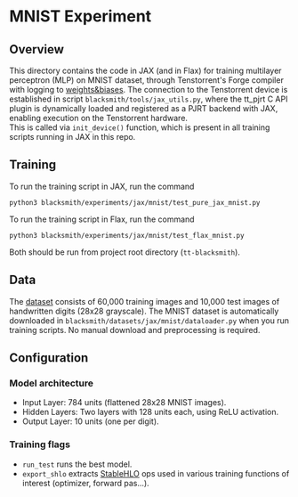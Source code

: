 # MNIST Experiment
## Overview
This directory contains the code in JAX (and in Flax) for training multilayer perceptron (MLP) on MNIST dataset, through Tenstorrent's Forge compiler with logging to [weights&biases](https://wandb.ai/site/).
The connection to the Tenstorrent device is established in script ```blacksmith/tools/jax_utils.py```,
where the tt_pjrt C API plugin is dynamically loaded and registered as a PJRT backend with JAX, enabling execution on the Tenstorrent hardware. <br/>
This is called via ```init_device()``` function, which is present in all training scripts running in JAX in this repo.
## Training
To run the training script in JAX, run the command
```
python3 blacksmith/experiments/jax/mnist/test_pure_jax_mnist.py
```
To run the training script in Flax, run the command
```
python3 blacksmith/experiments/jax/mnist/test_flax_mnist.py
```
Both should be run from project root directory (```tt-blacksmith```).

## Data
The [dataset](https://www.kaggle.com/datasets/hojjatk/mnist-dataset) consists of 60,000 training images and 10,000 test images of handwritten digits (28x28 grayscale).
The MNIST dataset is automatically downloaded in ```blacksmith/datasets/jax/mnist/dataloader.py``` when you run training scripts.
No manual download and preprocessing is required.

## Configuration
### Model architecture
- Input Layer: 784 units (flattened 28x28 MNIST images).
- Hidden Layers: Two layers with 128 units each, using ReLU activation.
- Output Layer: 10 units (one per digit).
### Training flags
- ```run_test``` runs the best model.
- ```export_shlo``` extracts [StableHLO](https://openxla.org/stablehlo) ops used in various training functions of interest (optimizer, forward pas...).
